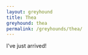 ```yaml
---
layout: greyhound
title: Thea
greyhound: thea
permalink: /greyhounds/thea/
---
```


I've just arrived!
